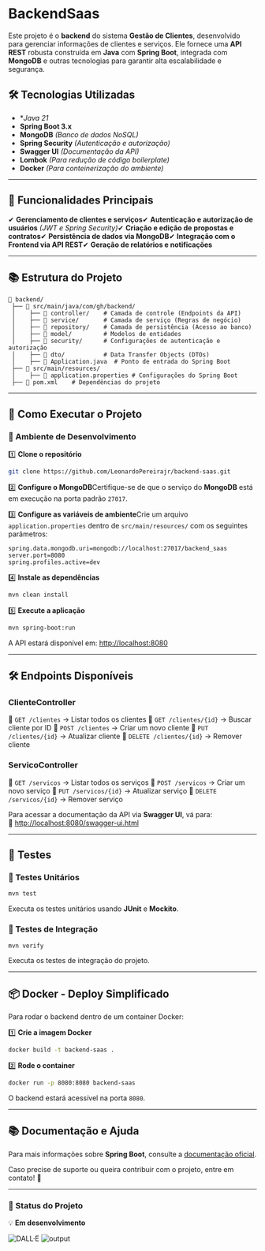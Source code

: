# **BackendSaas**

Este projeto é o **backend** do sistema **Gestão de Clientes**, desenvolvido para gerenciar informações de clientes e serviços. Ele fornece uma **API REST** robusta construída em **Java** com **Spring Boot**, integrada com **MongoDB** e outras tecnologias para garantir alta escalabilidade e segurança.

## **🛠 Tecnologias Utilizadas**

- **Java 21*
- **Spring Boot 3.x**
- **MongoDB** *(Banco de dados NoSQL)*
- **Spring Security** *(Autenticação e autorização)*
- **Swagger UI** *(Documentação da API)*
- **Lombok** *(Para redução de código boilerplate)*
- **Docker** *(Para conteinerização do ambiente)*

---

## **📌 Funcionalidades Principais**

✔ **Gerenciamento de clientes e serviços**✔ **Autenticação e autorização de usuários** *(JWT e Spring Security)*✔ **Criação e edição de propostas e contratos**✔ **Persistência de dados via MongoDB**✔ **Integração com o Frontend via API REST**✔ **Geração de relatórios e notificações**

---

## **📚 Estrutura do Projeto**

```
📂 backend/
 ├── 📂 src/main/java/com/gh/backend/
 │    ├── 📂 controller/    # Camada de controle (Endpoints da API)
 │    ├── 📂 service/       # Camada de serviço (Regras de negócio)
 │    ├── 📂 repository/    # Camada de persistência (Acesso ao banco)
 │    ├── 📂 model/         # Modelos de entidades
 │    ├── 📂 security/      # Configurações de autenticação e autorização
 │    ├── 📂 dto/           # Data Transfer Objects (DTOs)
 │    ├── 📜 Application.java  # Ponto de entrada do Spring Boot
 ├── 📂 src/main/resources/
 │    ├── 📜 application.properties # Configurações do Spring Boot
 ├── 📜 pom.xml    # Dependências do projeto
```

---

## **🚀 Como Executar o Projeto**

### **🔹 Ambiente de Desenvolvimento**

1️⃣ **Clone o repositório**

```bash
git clone https://github.com/LeonardoPereirajr/backend-saas.git
```

2️⃣ **Configure o MongoDB**Certifique-se de que o serviço do **MongoDB** está em execução na porta padrão `27017`. 

3️⃣ **Configure as variáveis de ambiente**Crie um arquivo `application.properties` dentro de `src/main/resources/` com os seguintes parâmetros:

```
spring.data.mongodb.uri=mongodb://localhost:27017/backend_saas
server.port=8080
spring.profiles.active=dev
```

4️⃣ **Instale as dependências**

```bash
mvn clean install
```

5️⃣ **Execute a aplicação**

```bash
mvn spring-boot:run
```

A API estará disponível em: [http://localhost:8080](http://localhost:8080)

---

## **🛠 Endpoints Disponíveis**

### **ClienteController**

📌 `GET /clientes` → Listar todos os clientes
📌 `GET /clientes/{id}` → Buscar cliente por ID
📌 `POST /clientes` → Criar um novo cliente
📌 `PUT /clientes/{id}` → Atualizar cliente
📌 `DELETE /clientes/{id}` → Remover cliente

### **ServicoController**

📌 `GET /servicos` → Listar todos os serviços
📌 `POST /servicos` → Criar um novo serviço
📌 `PUT /servicos/{id}` → Atualizar serviço
📌 `DELETE /servicos/{id}` → Remover serviço

Para acessar a documentação da API via **Swagger UI**, vá para:  
📌 [http://localhost:8080/swagger-ui.html](http://localhost:8080/swagger-ui.html)

---

## **🤖 Testes**

### **🔹 Testes Unitários**

```bash
mvn test
```

Executa os testes unitários usando **JUnit** e **Mockito**.

### **🔹 Testes de Integração**

```bash
mvn verify
```

Executa os testes de integração do projeto.

---

## **📦 Docker - Deploy Simplificado**

Para rodar o backend dentro de um container Docker:

1️⃣ **Crie a imagem Docker**

```bash
docker build -t backend-saas .
```

2️⃣ **Rode o container**

```bash
docker run -p 8080:8080 backend-saas
```

O backend estará acessível na porta `8080`.

---

## **📚 Documentação e Ajuda**

Para mais informações sobre **Spring Boot**, consulte a [documentação oficial](https://spring.io/projects/spring-boot).

Caso precise de suporte ou queira contribuir com o projeto, entre em contato! 🚀

---

### **📢 Status do Projeto**

💡 **Em desenvolvimento** 



![DALL·E](https://github.com/user-attachments/assets/635b8c33-d370-4f9b-a32b-2ced808b1221)
![output](https://github.com/user-attachments/assets/6fea9012-cd7e-49f3-a65f-d006f4893b63)
